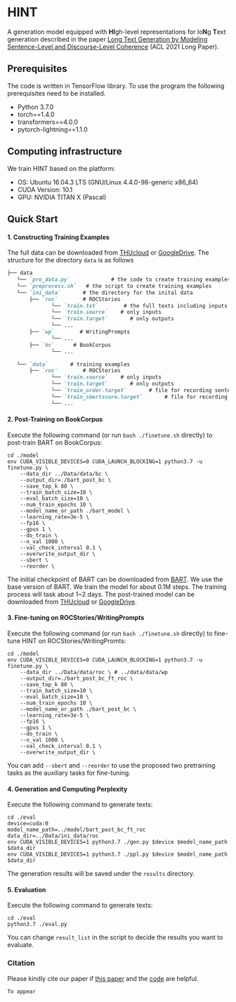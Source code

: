 # HINT

A generation model equipped with **HI**gh-level representations for lo**N**g **T**ext generation described in the paper [Long Text Generation by Modeling Sentence-Level and Discourse-Level Coherence]() (ACL 2021 Long Paper).



## Prerequisites

The code is written in TensorFlow library. To use the program the following prerequisites need to be installed.

- Python 3.7.0
- torch==1.4.0
- transformers==4.0.0
- pytorch-lightning==1.1.0



## Computing infrastructure

We train HINT based on the platform: 

- OS: Ubuntu 16.04.3 LTS (GNU/Linux 4.4.0-98-generic x86_64)
- CUDA Version: 10.1
- GPU: NVIDIA TITAN X (Pascal)



## Quick Start

#### 1. Constructing Training Examples

The full data can be downloaded from [THUcloud](https://cloud.tsinghua.edu.cn/d/e895f635cb4d485d8f98/) or [GoogleDrive](https://drive.google.com/drive/folders/1i_2YfzpDnfuLyyctOyDabn3Br0OcK1Tj?usp=sharing). The structure for the directory `data` is as follows

```markdown
├── data
   └── `pro_data.py`             # the code to create training examples
   └── `preprocess.sh`   # the script to create training examples
   └── `ini_data`		# the directory for the inital data
       ├── `roc`        # ROCStories
              └── `train.txt`        # the full texts including inputs and outputs (sentences separated by [SEP])
              └── `train.source`    # only inputs
              └── `train.target`       # only outputs
              └── ...
       ├── `wp`        # WritingPrompts
              └── ...
       ├── `bc`      # BookCorpus
              └── ...

   └── `data`		# training examples
       ├── `roc`        # ROCStories
              └── `train.source`    # only inputs
              └── `train.target`       # only outputs
              └── `train_order.target`       # file for recording sentence orders
              └── `train_sbertscore.target`       # file for recording the computed sbert score between sentences              
              └── ...
```




#### 2. Post-Training on BookCorpus

Execute the following command (or run `bash ./finetune.sh` directly) to post-train BART on BookCorpus: 

```shell
cd ./model
env CUDA_VISIBLE_DEVICES=0 CUDA_LAUNCH_BLOCKING=1 python3.7 -u finetune.py \
    --data_dir ../Data/data/bc \
    --output_dir=./bart_post_bc \
    --save_top_k 80 \
    --train_batch_size=10 \
    --eval_batch_size=10 \
    --num_train_epochs 10 \
    --model_name_or_path ./bart_model \
    --learning_rate=3e-5 \
    --fp16 \
    --gpus 1 \
    --do_train \
    --n_val 1000 \
    --val_check_interval 0.1 \
    --overwrite_output_dir \
    --sbert \
    --reorder \
```

The initial checkpoint of BART can be downloaded from [BART](https://huggingface.co/facebook/bart-base/tree/main). We use the base version of BART. We train the model for about 0.1M steps. The training process will task about 1~2 days. The post-trained model can be downloaded from [THUcloud](https://cloud.tsinghua.edu.cn/d/eecac06e0d2f479d964d/) or [GoogleDrive](https://drive.google.com/drive/folders/1iBM3UotohMvmeTfkFJJqWS5zmBLOwugb?usp=sharing).



#### 3. Fine-tuning on ROCStories/WritingPrompts

Execute the following command (or run `bash ./finetune.sh` directly) to fine-tune HINT on ROCStories/WritingPromts: 

```shell
cd ./model
env CUDA_VISIBLE_DEVICES=0 CUDA_LAUNCH_BLOCKING=1 python3.7 -u finetune.py \
    --data_dir ../Data/data/roc \ # ../data/data/wp
    --output_dir=./bart_post_bc_ft_roc \
    --save_top_k 80 \
    --train_batch_size=10 \
    --eval_batch_size=10 \
    --num_train_epochs 10 \
    --model_name_or_path ./bart_post_bc \
    --learning_rate=3e-5 \
    --fp16 \
    --gpus 1 \
    --do_train \
    --n_val 1000 \
    --val_check_interval 0.1 \
    --overwrite_output_dir \
```

You can add `--sbert` and `--reorder` to use the proposed two pretraining tasks as the auxiliary tasks for fine-tuning.



#### 4. Generation and Computing Perplexity

Execute the following command to generate texts: 

```shell
cd ./eval
device=cuda:0
model_name_path=../model/bart_post_bc_ft_roc
data_dir=../Data/ini_data/roc
env CUDA_VISIBLE_DEVICES=1 python3.7 ./gen.py $device $model_name_path $data_dir
env CUDA_VISIBLE_DEVICES=1 python3.7 ./ppl.py $device $model_name_path $data_dir
```

The generation results will be saved under the `results` directory.



#### 5. Evaluation

Execute the following command to generate texts: 

```shell
cd ./eval
python3.7 ./eval.py
```

You can change `result_list` in the script to decide the results you want to evaluate.



### Citation

Please kindly cite our paper if [this paper](https://arxiv.org/abs/2009.07602) and the [code](https://github.com/thu-coai/UNION) are helpful.

```
To appear
```